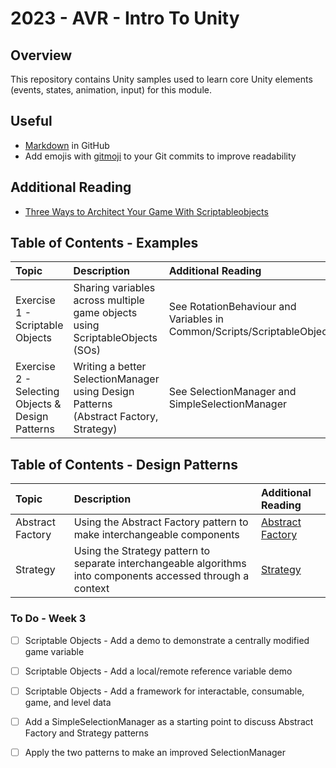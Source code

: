 # 2023 - AVR - Intro To Unity

## Overview 
This repository contains Unity samples used to learn core Unity 
elements (events, states, animation, input) for this module.

## Useful 
- [Markdown](https://docs.github.com/en/enterprise-cloud@latest/get-started/writing-on-github/getting-started-with-writing-and-formatting-on-github/basic-writing-and-formatting-syntax) in GitHub
- Add emojis with [gitmoji](https://gitmoji.dev/) to your Git commits to improve readability

## Additional Reading 
- [Three Ways to Architect Your Game With Scriptableobjects](https://unity.com/how-to/architect-game-code-scriptable-objects)

## Table of Contents - Examples 
| Topic | Description | Additional Reading |
| :---------------- | :--------------- | :--------------- | 
| Exercise 1 - Scriptable Objects | Sharing variables across multiple game objects using ScriptableObjects (SOs) | See RotationBehaviour and Variables in Common/Scripts/ScriptableObjects |
| Exercise 2 - Selecting Objects  & Design Patterns | Writing a better SelectionManager using Design Patterns (Abstract Factory, Strategy) | See SelectionManager and SimpleSelectionManager |

## Table of Contents - Design Patterns 
| Topic | Description | Additional Reading |
| :---------------- | :--------------- | :--------------- | 
| Abstract Factory | Using the Abstract Factory pattern to make interchangeable components | [Abstract Factory](https://refactoring.guru/design-patterns/abstract-factory) |
| Strategy | Using the Strategy pattern to separate interchangeable algorithms into components accessed through a context | [Strategy](https://refactoring.guru/design-patterns/strategy) |

### To Do - Week 3
- [ ] Scriptable Objects - Add a demo to demonstrate a centrally modified game variable
- [ ] Scriptable Objects - Add a local/remote reference variable demo
- [ ] Scriptable Objects - Add a framework for interactable, consumable, game, and level data
- [ ] Add a SimpleSelectionManager as a starting point to discuss Abstract Factory and Strategy patterns
- [ ] Apply the two patterns to make an improved SelectionManager
 